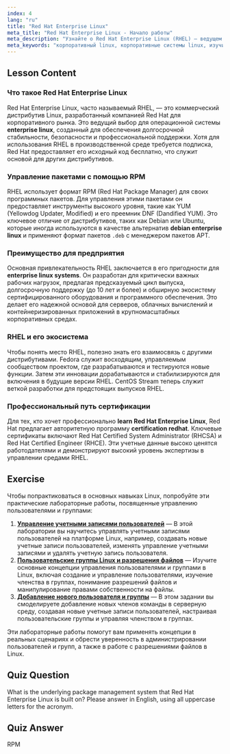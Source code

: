 ```yaml
---
index: 4
lang: "ru"
title: "Red Hat Enterprise Linux"
meta_title: "Red Hat Enterprise Linux - Начало работы"
meta_description: "Узнайте о Red Hat Enterprise Linux (RHEL) — ведущем выборе для корпоративных систем Linux. Это руководство охватывает основы RHEL, его менеджер пакетов RPM и его роль в корпоративной среде. Узнайте, почему RHEL является стабильной и безопасной серверной ОС."
meta_keywords: "корпоративный linux, корпоративные системы linux, изучить red hat enterprise linux, сертификация redhat, RHEL, Red Hat, RPM, YUM, DNF, linux сервер"
---
```


## Lesson Content

### Что такое Red Hat Enterprise Linux

Red Hat Enterprise Linux, часто называемый RHEL, — это коммерческий дистрибутив Linux, разработанный компанией Red Hat для корпоративного рынка. Это ведущий выбор для операционной системы **enterprise linux**, созданный для обеспечения долгосрочной стабильности, безопасности и профессиональной поддержки. Хотя для использования RHEL в производственной среде требуется подписка, Red Hat предоставляет его исходный код бесплатно, что служит основой для других дистрибутивов.

### Управление пакетами с помощью RPM

RHEL использует формат RPM (Red Hat Package Manager) для своих программных пакетов. Для управления этими пакетами он предоставляет инструменты высокого уровня, такие как YUM (Yellowdog Updater, Modified) и его преемник DNF (Dandified YUM). Это ключевое отличие от дистрибутивов, таких как Debian или Ubuntu, которые иногда используются в качестве альтернатив **debian enterprise linux** и применяют формат пакетов `.deb` с менеджером пакетов APT.

### Преимущество для предприятия

Основная привлекательность RHEL заключается в его пригодности для **enterprise linux systems**. Он разработан для критически важных рабочих нагрузок, предлагая предсказуемый цикл выпуска, долгосрочную поддержку (до 10 лет и более) и обширную экосистему сертифицированного оборудования и программного обеспечения. Это делает его надежной основой для серверов, облачных вычислений и контейнеризированных приложений в крупномасштабных корпоративных средах.

### RHEL и его экосистема

Чтобы понять место RHEL, полезно знать его взаимосвязь с другими дистрибутивами. Fedora служит восходящим, управляемым сообществом проектом, где разрабатываются и тестируются новые функции. Затем эти инновации дорабатываются и стабилизируются для включения в будущие версии RHEL. CentOS Stream теперь служит веткой разработки для предстоящих выпусков RHEL.

### Профессиональный путь сертификации

Для тех, кто хочет профессионально **learn Red Hat Enterprise Linux**, Red Hat предлагает авторитетную программу **certification redhat**. Ключевые сертификаты включают Red Hat Certified System Administrator (RHCSA) и Red Hat Certified Engineer (RHCE). Эти учетные данные высоко ценятся работодателями и демонстрируют высокий уровень экспертизы в управлении средами RHEL.

## Exercise

Чтобы попрактиковаться в основных навыках Linux, попробуйте эти практические лабораторные работы, посвященные управлению пользователями и группами:

1. **[Управление учетными записями пользователей](https://labex.io/ru/labs/linux-user-account-management-49)** — В этой лаборатории вы научитесь управлять учетными записями пользователей на платформе Linux, например, создавать новые учетные записи пользователей, изменять управление учетными записями и удалять учетную запись пользователя.
2. **[Пользовательские группы Linux и разрешения файлов](https://labex.io/ru/labs/linux-linux-user-group-and-file-permissions-18002)** — Изучите основные концепции управления пользователями и группами в Linux, включая создание и управление пользователями, изучение членства в группах, понимание разрешений файлов и манипулирование правами собственности на файлы.
3. **[Добавление нового пользователя и группы](https://labex.io/ru/labs/linux-add-new-user-and-group-17987)** — В этом задании вы смоделируете добавление новых членов команды в серверную среду, создавая новые учетные записи пользователей, настраивая пользовательские группы и управляя членством в группах.

Эти лабораторные работы помогут вам применять концепции в реальных сценариях и обрести уверенность в администрировании пользователей и групп, а также в работе с разрешениями файлов в Linux.

## Quiz Question

What is the underlying package management system that Red Hat Enterprise Linux is built on? Please answer in English, using all uppercase letters for the acronym.

## Quiz Answer

RPM
